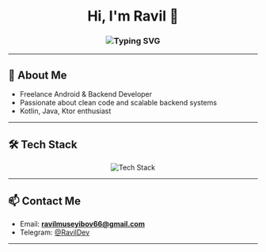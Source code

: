 <h1 align="center">Hi, I'm Ravil 🚀</h1>

<h3 align="center">
  <img src="https://readme-typing-svg.herokuapp.com?font=Fira+Code&size=24&pause=1000&center=true&vCenter=true&width=500&height=60&lines=Building+Mobile+Apps+🚀;Crafting+Backend+APIs+🔥;Freelance+Developer+📱" alt="Typing SVG" />
</h3>

---

## 🚀 About Me
- Freelance Android & Backend Developer  
- Passionate about clean code and scalable backend systems
- Kotlin, Java, Ktor enthusiast

---

## 🛠️ Tech Stack

<div align="center">
  <img src="https://skillicons.dev/icons?i=kotlin,java,ktor,postgresql,docker,git,linux" alt="Tech Stack" />
</div>

---

## 📫 Contact Me
- Email: **ravilmuseyibov66@gmail.com**
- Telegram: [@RavilDev](https://t.me/RavilDev)

---
